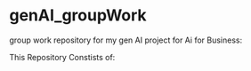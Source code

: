 # genAI_groupWork
group work repository for my gen AI project for Ai for Business:


This Repository Constists of:



